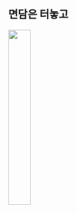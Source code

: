 ## 면담은 터놓고
<img src="https://user-images.githubusercontent.com/19251499/180154082-4bfa8505-ce81-4d6f-850f-59d3190bf394.png" width="30%"/>
